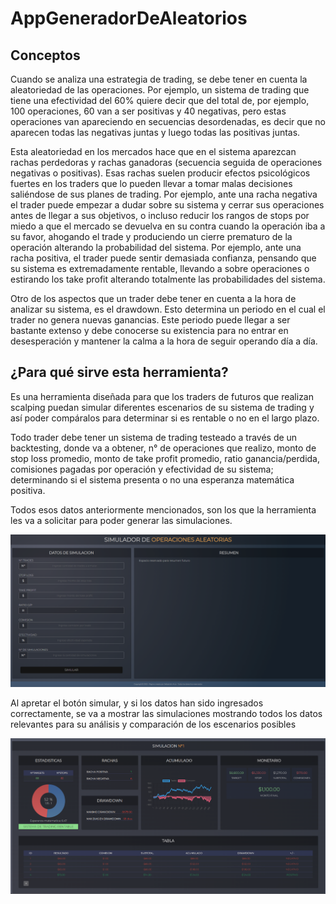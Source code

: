 # AppGeneradorDeAleatorios
## Conceptos

Cuando se analiza una estrategia de trading, se debe tener en cuenta la aleatoriedad de las operaciones. Por ejemplo, un sistema de trading que tiene una efectividad del 60% quiere decir que del total de, por ejemplo, 100 operaciones, 60 van a ser positivas y 40 negativas, pero estas operaciones van apareciendo en secuencias desordenadas, es decir que no aparecen todas las negativas juntas y luego todas las positivas juntas. 

Esta aleatoriedad en los mercados hace que en el sistema aparezcan rachas perdedoras y rachas ganadoras (secuencia seguida de operaciones negativas o positivas).
Esas rachas suelen producir efectos psicológicos fuertes en los traders que lo pueden llevar a tomar malas decisiones saliéndose de sus planes de trading. Por ejemplo, ante una racha negativa el trader puede empezar a dudar sobre su sistema y cerrar sus operaciones antes de llegar a sus objetivos, o incluso reducir los rangos de stops por miedo a que el mercado se devuelva en su contra cuando la operación iba a su favor, ahogando el trade y produciendo un cierre prematuro de la operación alterando la probabilidad del sistema. Por ejemplo, ante una racha positiva, el trader puede sentir demasiada confianza, pensando que su sistema es extremadamente rentable, llevando a sobre operaciones o estirando los take profit alterando totalmente las probabilidades del sistema.

Otro de los aspectos que un trader debe tener en cuenta a la hora de analizar su sistema, es el drawdown. Esto determina un periodo en el cual el trader no genera nuevas
ganancias. Este periodo puede llegar a ser bastante extenso y debe conocerse su existencia para no entrar en desesperación y mantener la calma a la hora de seguir operando día a día.

## ¿Para qué sirve esta herramienta?
Es una herramienta diseñada para que los traders de futuros que realizan scalping puedan simular diferentes escenarios de su sistema de trading y así poder compáralos para determinar si es rentable o no en el largo plazo.

Todo trader debe tener un sistema de trading testeado a través de un backtesting, donde va a obtener, n° de operaciones que realizo, monto de stop loss promedio,  monto de take profit promedio,  ratio ganancia/perdida, comisiones pagadas por operación y  efectividad de su sistema; determinando si el sistema presenta o no una esperanza matemática positiva.

Todos esos datos anteriormente mencionados, son los que la herramienta les va a solicitar para poder generar las simulaciones.

![](https://github.com/sarce1987/AppGeneradorDeAleatorios/blob/master/Inputs.png)

Al apretar el botón simular, y si los datos han sido ingresados correctamente, se va a mostrar las simulaciones mostrando todos los datos relevantes para su análisis y comparación de los escenarios posibles


![](https://github.com/sarce1987/AppGeneradorDeAleatorios/blob/master/generador%20de%20aleatorios.png)
